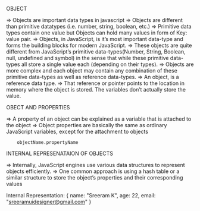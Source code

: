 OBJECT

=> Objects are important data types in javascript
=> Objects are different than primitive datatypes (i.e. number, string, boolean, etc.)
=>  Primitive data types contain one value but Objects can hold many values in form of Key: value pair.
=> Objects, in JavaScript, is it’s most important data-type and forms the building blocks for modern JavaScript.
=>  These objects are quite different from JavaScript’s primitive data-types(Number, String, Boolean, null, undefined and symbol) in the sense that while these primitive data-types all store a single value each (depending on their types).
=> Objects are more complex and each object may contain any combination of these primitive data-types as well as reference data-types.
=> An object, is a reference data type.
=> That reference or pointer points to the location in memory where the object is stored. The variables don’t actually store the value.



OBECT AND PROPERTIES

=> A property of an object can be explained as a variable that is attached to the object
=> Object properties are basically the same as ordinary JavaScript variables, except for the attachment to objects

        objectName.propertyName

INTERNAL REPRESENATAION OF OBJECTS

=> Internally, JavaScript engines use various data structures to represent objects efficiently.
=> One common approach is using a hash table or a similar structure to store the object’s properties and their corresponding values


Internal Representation:
{
  name: "Sreeram K",
  age: 22,
  email: "sreeramuidesigner@gmail.com"
}






